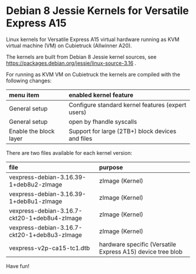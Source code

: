 # Debian 8 Jessie Kernels for Versatile Express A15
Linux kernels for Versatile Express A15 virtual hardware running as KVM virtual machine (VM) on Cubietruck (Allwinner A20).

The kernels are built from Debian 8 Jessie kernel sources, see https://packages.debian.org/jessie/linux-source-3.16 .

For running as KVM VM on Cubietruck the kernels are compiled with the following changes:

| menu item              | enabled kernel feature                            |
| :--------------------- | :------------------------------------------------ |
| General setup          | Configure standard kernel features (expert users) |
| General setup          | open by fhandle syscalls                          |
| Enable the block layer | Support for large (2TB+) block devices and files  |

There are two files available for each kernel version:

| file                                         | purpose                                                    |
| :------------------------------------------- | :--------------------------------------------------------- |
| vexpress-debian-3.16.39-1+deb8u2-zImage      | zImage (Kernel)                                            |
| vexpress-debian-3.16.39-1+deb8u1-zImage      | zImage (Kernel)                                            |
| vexpress-debian-3.16.7-ckt20-1+deb8u4-zImage | zImage (Kernel)                                            |
| vexpress-debian-3.16.7-ckt20-1+deb8u3-zImage | zImage (Kernel)                                            |
| vexpress-v2p-ca15-tc1.dtb                    | hardware specific (Versatile Express A15) device tree blob |

Have fun!
